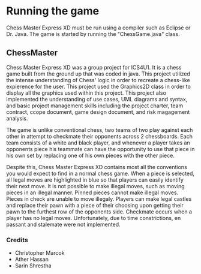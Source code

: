 # Running the game

Chess Master Express XD must be run using a compiler such as Eclipse or Dr. Java. The game is started by running the "ChessGame.java" class.

## ChessMaster
Chess Master Express XD was a group project for ICS4U1. It is a chess game built from the ground up that was coded in java. This project utilized the intense understanding of Chess' logic in order to recreate a chess-like expierence for the user. This project used the Graphics2D class in order to display all the graphics used within this project. This project also implemented the understanding of use cases, UML diagrams and syntax, and basic project management skills including the project charter, team contract, ccope document, game design document, and risk magagement analysis.

The game is unlike conventional chess, two teams of two play against each other in attempt to checkmate their opponents across 2 chessboards. Each team consists of a white and black player, and whenever a player takes an opponents piece his teammate can have the opportunity to use that piece in his own set by replacing one of his own pieces with the other piece. 

Despite this, Chess Master Express XD contains most all the conventions you would expect to find in a normal chess game. When a piece is selected, all legal moves are highlighted in blue so that players can easily identify their next move. It is not possible to make illegal moves, such as moving pieces in an illegal manner. Pinned pieces cannot make illegal moves. Pieces in check are unable to move illegaly. Players can make legal castles and replace their pawn with a piece of their choosing upon getting their pawn to the furthest row of the  opponents side. Checkmate occurs when a player has no legal moves. Unfortunately, due to time constrictions, en passant and stalemate were not implemented.

### Credits
- Christopher Marcok
- Ather Hassan
- Sarin Shrestha
